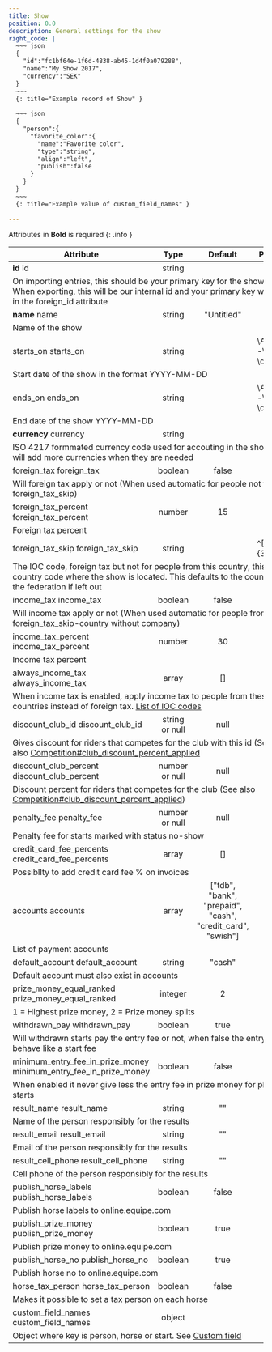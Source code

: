```yaml
---
title: Show
position: 0.0
description: General settings for the show
right_code: |
  ~~~ json
  {
    "id":"fc1bf64e-1f6d-4838-ab45-1d4f0a079288",
    "name":"My Show 2017",
    "currency":"SEK"
  }
  ~~~
  {: title="Example record of Show" }
  
  ~~~ json
  {
    "person":{
      "favorite_color":{
        "name":"Favorite color",
        "type":"string",
        "align":"left",
        "publish":false
      }
    }
  }
  ~~~
  {: title="Example value of custom_field_names" }
  
---
```

Attributes in **Bold** is required
{: .info }
<table>
<thead>
<th>Attribute</th>
<th style="text-align: center">Type</th>
<th style="text-align: center">Default</th>
<th style="text-align: center">Pattern</th>
</thead>
<tbody>
<tr>
<td id="show_id">
<strong>id</strong>
<span class="searchable">id</span></td>
<td style="text-align: center">string</td>
<td style="text-align: center"></td>
<td></td>
</tr>
<tr>
<td colspan="5">On importing entries, this should be your primary key for the show. When exporting, this will be our internal id and your primary key will be in the foreign_id attribute</td>
</tr>
<tr>
<td id="show_name">
<strong>name</strong>
<span class="searchable">name</span></td>
<td style="text-align: center">string</td>
<td style="text-align: center">"Untitled"</td>
<td></td>
</tr>
<tr>
<td colspan="5">Name of the show</td>
</tr>
<tr>
<td id="show_starts_on">
starts_<wbr>on
<span class="searchable">starts_on</span></td>
<td style="text-align: center">string</td>
<td style="text-align: center"></td>
<td>\A\d{4}-\d{2}-\d{2}\z</td>
</tr>
<tr>
<td colspan="5">Start date of the show in the format YYYY-MM-DD</td>
</tr>
<tr>
<td id="show_ends_on">
ends_<wbr>on
<span class="searchable">ends_on</span></td>
<td style="text-align: center">string</td>
<td style="text-align: center"></td>
<td>\A\d{4}-\d{2}-\d{2}\z</td>
</tr>
<tr>
<td colspan="5">End date of the show YYYY-MM-DD</td>
</tr>
<tr>
<td id="show_currency">
<strong>currency</strong>
<span class="searchable">currency</span></td>
<td style="text-align: center">string</td>
<td style="text-align: center"></td>
<td></td>
</tr>
<tr>
<td colspan="5">ISO 4217 formmated currency code used for accouting in the show. We will add more currencies when they are needed</td>
</tr>
<tr>
<td id="show_foreign_tax">
foreign_<wbr>tax
<span class="searchable">foreign_tax</span></td>
<td style="text-align: center">boolean</td>
<td style="text-align: center">false</td>
<td></td>
</tr>
<tr>
<td colspan="5">Will foreign tax apply or not (When used automatic for people not from foreign_tax_skip)</td>
</tr>
<tr>
<td id="show_foreign_tax_percent">
foreign_<wbr>tax_<wbr>percent
<span class="searchable">foreign_tax_percent</span></td>
<td style="text-align: center">number</td>
<td style="text-align: center">15</td>
<td></td>
</tr>
<tr>
<td colspan="5">Foreign tax percent</td>
</tr>
<tr>
<td id="show_foreign_tax_skip">
foreign_<wbr>tax_<wbr>skip
<span class="searchable">foreign_tax_skip</span></td>
<td style="text-align: center">string</td>
<td style="text-align: center"></td>
<td>^[A-Z]{3}$</td>
</tr>
<tr>
<td colspan="5">The IOC code, foreign tax but not for people from this country, this is the country code where the show is located. This defaults to the country of the federation if left out</td>
</tr>
<tr>
<td id="show_income_tax">
income_<wbr>tax
<span class="searchable">income_tax</span></td>
<td style="text-align: center">boolean</td>
<td style="text-align: center">false</td>
<td></td>
</tr>
<tr>
<td colspan="5">Will income tax apply or not (When used automatic for people from foreign_tax_skip-country without company)</td>
</tr>
<tr>
<td id="show_income_tax_percent">
income_<wbr>tax_<wbr>percent
<span class="searchable">income_tax_percent</span></td>
<td style="text-align: center">number</td>
<td style="text-align: center">30</td>
<td></td>
</tr>
<tr>
<td colspan="5">Income tax percent</td>
</tr>
<tr>
<td id="show_always_income_tax">
always_<wbr>income_<wbr>tax
<span class="searchable">always_income_tax</span></td>
<td style="text-align: center">array</td>
<td style="text-align: center">[]</td>
<td></td>
</tr>
<tr>
<td colspan="5">When income tax is enabled, apply income tax to people from these countries instead of foreign tax. <a href="https://en.wikipedia.org/wiki/ISO_3166-1">List of IOC codes</a></td>
</tr>
<tr>
<td id="show_discount_club_id">
discount_<wbr>club_<wbr>id
<span class="searchable">discount_club_id</span></td>
<td style="text-align: center">string or null</td>
<td style="text-align: center">null</td>
<td></td>
</tr>
<tr>
<td colspan="5">Gives discount for riders that competes for the club with this id (See also <a href="#competition_club_discount_percent_applied">Competition#club_discount_percent_applied</a></td>
</tr>
<tr>
<td id="show_discount_club_percent">
discount_<wbr>club_<wbr>percent
<span class="searchable">discount_club_percent</span></td>
<td style="text-align: center">number or null</td>
<td style="text-align: center">null</td>
<td></td>
</tr>
<tr>
<td colspan="5">Discount percent for riders that competes for the club (See also <a href="#competition_club_discount_percent_applied">Competition#club_discount_percent_applied</a>)</td>
</tr>
<tr>
<td id="show_penalty_fee">
penalty_<wbr>fee
<span class="searchable">penalty_fee</span></td>
<td style="text-align: center">number or null</td>
<td style="text-align: center">null</td>
<td></td>
</tr>
<tr>
<td colspan="5">Penalty fee for starts marked with status no-show</td>
</tr>
<tr>
<td id="show_credit_card_fee_percents">
credit_<wbr>card_<wbr>fee_<wbr>percents
<span class="searchable">credit_card_fee_percents</span></td>
<td style="text-align: center">array</td>
<td style="text-align: center">[]</td>
<td></td>
</tr>
<tr>
<td colspan="5">Possibllty to add credit card fee % on invoices</td>
</tr>
<tr>
<td id="show_accounts">
accounts
<span class="searchable">accounts</span></td>
<td style="text-align: center">array</td>
<td style="text-align: center">["tdb", "bank", "prepaid", "cash", "credit_card", "swish"]</td>
<td></td>
</tr>
<tr>
<td colspan="5">List of payment accounts</td>
</tr>
<tr>
<td id="show_default_account">
default_<wbr>account
<span class="searchable">default_account</span></td>
<td style="text-align: center">string</td>
<td style="text-align: center">"cash"</td>
<td></td>
</tr>
<tr>
<td colspan="5">Default account must also exist in accounts</td>
</tr>
<tr>
<td id="show_prize_money_equal_ranked">
prize_<wbr>money_<wbr>equal_<wbr>ranked
<span class="searchable">prize_money_equal_ranked</span></td>
<td style="text-align: center">integer</td>
<td style="text-align: center">2</td>
<td></td>
</tr>
<tr>
<td colspan="5">1 = Highest prize money, 2 = Prize money splits</td>
</tr>
<tr>
<td id="show_withdrawn_pay">
withdrawn_<wbr>pay
<span class="searchable">withdrawn_pay</span></td>
<td style="text-align: center">boolean</td>
<td style="text-align: center">true</td>
<td></td>
</tr>
<tr>
<td colspan="5">Will withdrawn starts pay the entry fee or not, when false the entry fee behave like a start fee</td>
</tr>
<tr>
<td id="show_minimum_entry_fee_in_prize_money">
minimum_<wbr>entry_<wbr>fee_<wbr>in_<wbr>prize_<wbr>money
<span class="searchable">minimum_entry_fee_in_prize_money</span></td>
<td style="text-align: center">boolean</td>
<td style="text-align: center">false</td>
<td></td>
</tr>
<tr>
<td colspan="5">When enabled it never give less the entry fee in prize money for placed starts</td>
</tr>
<tr>
<td id="show_result_name">
result_<wbr>name
<span class="searchable">result_name</span></td>
<td style="text-align: center">string</td>
<td style="text-align: center">""</td>
<td></td>
</tr>
<tr>
<td colspan="5">Name of the person responsibly for the results</td>
</tr>
<tr>
<td id="show_result_email">
result_<wbr>email
<span class="searchable">result_email</span></td>
<td style="text-align: center">string</td>
<td style="text-align: center">""</td>
<td></td>
</tr>
<tr>
<td colspan="5">Email of the person responsibly for the results</td>
</tr>
<tr>
<td id="show_result_cell_phone">
result_<wbr>cell_<wbr>phone
<span class="searchable">result_cell_phone</span></td>
<td style="text-align: center">string</td>
<td style="text-align: center">""</td>
<td></td>
</tr>
<tr>
<td colspan="5">Cell phone of the person responsibly for the results</td>
</tr>
<tr>
<td id="show_publish_horse_labels">
publish_<wbr>horse_<wbr>labels
<span class="searchable">publish_horse_labels</span></td>
<td style="text-align: center">boolean</td>
<td style="text-align: center">false</td>
<td></td>
</tr>
<tr>
<td colspan="5">Publish horse labels to online.equipe.com</td>
</tr>
<tr>
<td id="show_publish_prize_money">
publish_<wbr>prize_<wbr>money
<span class="searchable">publish_prize_money</span></td>
<td style="text-align: center">boolean</td>
<td style="text-align: center">true</td>
<td></td>
</tr>
<tr>
<td colspan="5">Publish prize money to online.equipe.com</td>
</tr>
<tr>
<td id="show_publish_horse_no">
publish_<wbr>horse_<wbr>no
<span class="searchable">publish_horse_no</span></td>
<td style="text-align: center">boolean</td>
<td style="text-align: center">true</td>
<td></td>
</tr>
<tr>
<td colspan="5">Publish horse no to online.equipe.com</td>
</tr>
<tr>
<td id="show_horse_tax_person">
horse_<wbr>tax_<wbr>person
<span class="searchable">horse_tax_person</span></td>
<td style="text-align: center">boolean</td>
<td style="text-align: center">false</td>
<td></td>
</tr>
<tr>
<td colspan="5">Makes it possible to set a tax person on each horse</td>
</tr>
<tr>
<td id="show_custom_field_names">
custom_<wbr>field_<wbr>names
<span class="searchable">custom_field_names</span></td>
<td style="text-align: center">object</td>
<td style="text-align: center"></td>
<td></td>
</tr>
<tr>
<td colspan="5">Object where key is person, horse or start. See <a href="#modelsCUSTOM_FIELD">Custom field</a></td>
</tr>
</tbody>
</table>